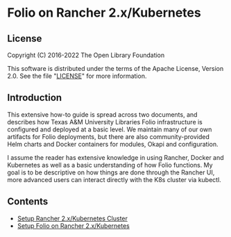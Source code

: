# Folio on Rancher 2.x/Kubernetes

## License

Copyright (C) 2016-2022 The Open Library Foundation

This software is distributed under the terms of the Apache License, Version 2.0. See the file "[LICENSE](LICENSE)" for more information.

## Introduction

This extensive how-to guide is spread across two documents, and describes how Texas A&M University Libraries Folio infrastructure is configured and deployed at a basic level. We maintain many of our own artifacts for Folio deployments, but there are also community-provided Helm charts and Docker containers for modules, Okapi and configuration.<br/>

I assume the reader has extensive knowledge in using Rancher, Docker and Kubernetes as well as a basic understanding of how Folio functions. My goal is to be descriptive on how things are done through the Rancher UI, more advanced users can interact directly with the K8s cluster via kubectl.<br/>

## Contents

* [Setup Rancher 2.x/Kubernetes Cluster](rancher_setup.md)
* [Setup Folio on Rancher 2.x/Kubernetes](folio_setup.md)

